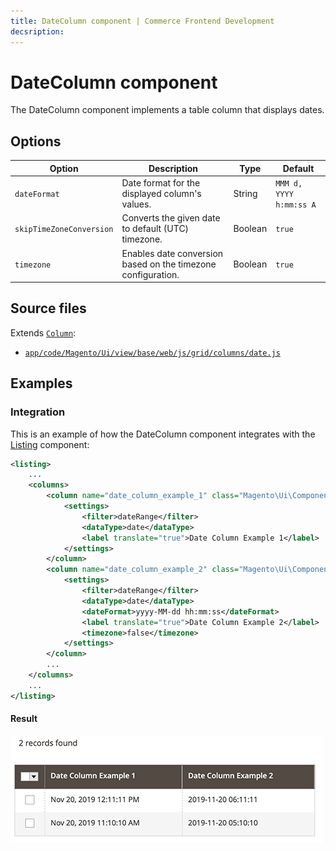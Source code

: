 ```yaml
---
title: DateColumn component | Commerce Frontend Development
decsription:
---
```


# DateColumn component

The DateColumn component implements a table column that displays dates.

## Options

| Option | Description | Type | Default |
| --- | --- | --- | --- |
| `dateFormat` | Date format for the displayed column's values. | String | `MMM d, YYYY h:mm:ss A` |
| `skipTimeZoneConversion` | Converts the given date to default (UTC) timezone. | Boolean | `true` |
| `timezone` | Enables date conversion based on the timezone configuration. | Boolean | `true` |

## Source files

Extends [`Column`](column.html):

-  [`app/code/Magento/Ui/view/base/web/js/grid/columns/date.js`](https://github.com/magento/magento2/blob/2.4/app/code/Magento/Ui/view/base/web/js/grid/columns/date.js)

## Examples

### Integration

This is an example of how the DateColumn component integrates with the [Listing](listing-grid.html) component:

```xml
<listing>
    ...
    <columns>
        <column name="date_column_example_1" class="Magento\Ui\Component\Listing\Columns\Date" component="Magento_Ui/js/grid/columns/date">
            <settings>
                <filter>dateRange</filter>
                <dataType>date</dataType>
                <label translate="true">Date Column Example 1</label>
            </settings>
        </column>
        <column name="date_column_example_2" class="Magento\Ui\Component\Listing\Columns\Date" component="Magento_Ui/js/grid/columns/date">
            <settings>
                <filter>dateRange</filter>
                <dataType>date</dataType>
                <dateFormat>yyyy-MM-dd hh:mm:ss</dateFormat>
                <label translate="true">Date Column Example 2</label>
                <timezone>false</timezone>
            </settings>
        </column>
        ...
    </columns>
    ...
</listing>
```

#### Result

![DateColumn Component Example](../_images/ui-components/ui-date-column-result.png)
